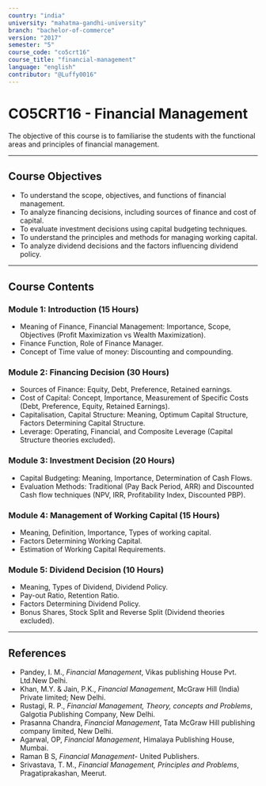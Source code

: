 ```yaml
---
country: "india"
university: "mahatma-gandhi-university"
branch: "bachelor-of-commerce"
version: "2017"
semester: "5"
course_code: "co5crt16"
course_title: "financial-management"
language: "english"
contributor: "@Luffy0016"
---
```

# CO5CRT16 - Financial Management

The objective of this course is to familiarise the students with the functional areas and principles of financial management.

---
## Course Objectives

* To understand the scope, objectives, and functions of financial management.
* To analyze financing decisions, including sources of finance and cost of capital.
* To evaluate investment decisions using capital budgeting techniques.
* To understand the principles and methods for managing working capital.
* To analyze dividend decisions and the factors influencing dividend policy.

---
## Course Contents

### Module 1: Introduction (15 Hours)
* Meaning of Finance, Financial Management: Importance, Scope, Objectives (Profit Maximization vs Wealth Maximization).
* Finance Function, Role of Finance Manager.
* Concept of Time value of money: Discounting and compounding.

### Module 2: Financing Decision (30 Hours)
* Sources of Finance: Equity, Debt, Preference, Retained earnings.
* Cost of Capital: Concept, Importance, Measurement of Specific Costs (Debt, Preference, Equity, Retained Earnings).
* Capitalisation, Capital Structure: Meaning, Optimum Capital Structure, Factors Determining Capital Structure.
* Leverage: Operating, Financial, and Composite Leverage (Capital Structure theories excluded).

### Module 3: Investment Decision (20 Hours)
* Capital Budgeting: Meaning, Importance, Determination of Cash Flows.
* Evaluation Methods: Traditional (Pay Back Period, ARR) and Discounted Cash flow techniques (NPV, IRR, Profitability Index, Discounted PBP).

### Module 4: Management of Working Capital (15 Hours)
* Meaning, Definition, Importance, Types of working capital.
* Factors Determining Working Capital.
* Estimation of Working Capital Requirements.

### Module 5: Dividend Decision (10 Hours)
* Meaning, Types of Dividend, Dividend Policy.
* Pay-out Ratio, Retention Ratio.
* Factors Determining Dividend Policy.
* Bonus Shares, Stock Split and Reverse Split (Dividend theories excluded).

---
## References
* Pandey, I. M., *Financial Management*, Vikas publishing House Pvt. Ltd.New Delhi.
* Khan, M.Y. & Jain, P.K., *Financial Management*, McGraw Hill (India) Private limited; New Delhi.
* Rustagi, R. P., *Financial Management, Theory, concepts and Problems*, Galgotia Publishing Company, New Delhi.
* Prasanna Chandra, *Financial Management*, Tata McGraw Hill publishing company limited, New Delhi.
* Agarwal, OP, *Financial Management*, Himalaya Publishing House, Mumbai.
* Raman B S, *Financial Management*- United Publishers.
* Srivastava, T. M., *Financial Management, Principles and Problems*, Pragatiprakashan, Meerut.